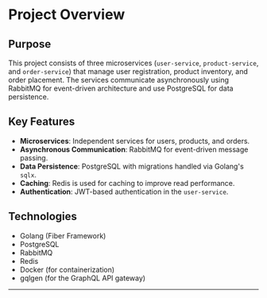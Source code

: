 # Project Overview

## Purpose
This project consists of three microservices (`user-service`, `product-service`, and `order-service`) that manage user registration, product inventory, and order placement. The services communicate asynchronously using RabbitMQ for event-driven architecture and use PostgreSQL for data persistence.

## Key Features
- **Microservices**: Independent services for users, products, and orders.
- **Asynchronous Communication**: RabbitMQ for event-driven message passing.
- **Data Persistence**: PostgreSQL with migrations handled via Golang's `sqlx`.
- **Caching**: Redis is used for caching to improve read performance.
- **Authentication**: JWT-based authentication in the `user-service`.

## Technologies
- Golang (Fiber Framework)
- PostgreSQL
- RabbitMQ
- Redis
- Docker (for containerization)
- gqlgen (for the GraphQL API gateway)

---
